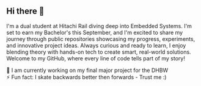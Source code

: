 ## Hi there 👋

<!--
**Jordi-Lowski/Jordi-Lowski** is a ✨ _special_ ✨ repository because its `README.md` (this file) appears on your GitHub profile.

Here are some ideas to get you started:

- 🔭 I’m currently working on ...
- 🌱 I’m currently learning ...
- 👯 I’m looking to collaborate on ...
- 🤔 I’m looking for help with ...
- 💬 Ask me about ...
- 📫 How to reach me: ...
- 😄 Pronouns: ...
- ⚡ Fun fact: ...
-->

I'm a dual student at Hitachi Rail diving deep into Embedded Systems. 
I'm set to earn my Bachelor's this September, and I'm excited to share my journey through public repositories showcasing my progress, experiments, and innovative project ideas.
Always curious and ready to learn, I enjoy blending theory with hands-on tech to create smart, real-world solutions. 
Welcome to my GitHub, where every line of code tells part of my story!

🔭 I am currently working on my final major project for the DHBW<br>
⚡ Fun fact: I skate backwards better then forwards - Trust me :)
